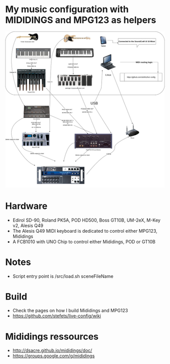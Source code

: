 # My music configuration with MIDIDINGS and MPG123 as helpers

<img src="/doc/main-config.jpg" alt="StefSetup"/>

# Hardware
* Edirol SD-90, Roland PK5A, POD HD500, Boss GT10B, UM-2eX, M-Key v2, Alesis Q49
* The Alesis Q49 MIDI keyboard is dedicated to control either MPG123, Mididings
* A FCB1010 with UNO Chip to control either Mididings, POD or GT10B
# Notes
* Script entry point is /src/load.sh sceneFileName
# Build
* Check the pages on how I build Mididings and MPG123
* https://github.com/stefets/live-config/wiki
# Mididings ressources
* http://dsacre.github.io/mididings/doc/
* https://groups.google.com/g/mididings
